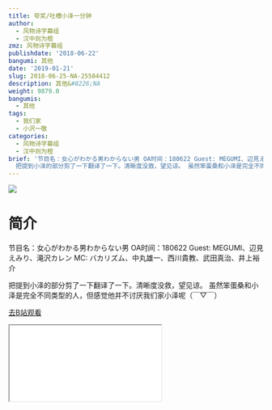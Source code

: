 ```yaml
---
title: 夸奖/吐槽小泽一分钟
author:
  - 风物诗字幕组
  - 汉中则为橙
zmz: 风物诗字幕组
publishdate: '2018-06-22'
bangumi: 其他
date: '2019-01-21'
slug: 2018-06-25-NA-25584412
description: 其他&#8226;NA
weight: 9879.0
bangumis:
  - 其他
tags:
  - 我们家
  - 小沢一敬
categories:
  - 风物诗字幕组
  - 汉中则为橙
brief: '节目名：女心がわかる男わからない男 OA时间：180622 Guest: MEGUMI、辺見えみり、滝沢カレン MC: バカリズム、中丸雄一、西川貴教、武田真治、井上裕介
  把提到小泽的部分剪了一下翻译了一下。清晰度没救，望见谅。 虽然笨蛋桑和小泽是完全不同类型的人，但感觉他并不讨厌我们家小泽呢（￣▽￣）'
---
```

![](https://i.imgur.com/kxlC5M4.jpg)
# 简介  
节目名：女心がわかる男わからない男
OA时间：180622
Guest: MEGUMI、辺見えみり、滝沢カレン
MC: バカリズム、中丸雄一、西川貴教、武田真治、井上裕介

把提到小泽的部分剪了一下翻译了一下。清晰度没救，望见谅。
虽然笨蛋桑和小泽是完全不同类型的人，但感觉他并不讨厌我们家小泽呢（￣▽￣）  

[去B站观看](https://www.bilibili.com/video/av25584412/)
<div class ="resp-container"><iframe class="testiframe" src="//player.bilibili.com/player.html?aid=25584412"", scrolling="no", allowfullscreen="true" > </iframe></div> 
